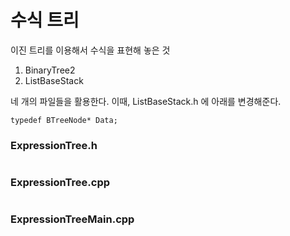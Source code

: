 # 수식 트리
이진 트리를 이용해서 수식을 표현해 놓은 것

1. BinaryTree2 
2. ListBaseStack

네 개의 파일들을 활용한다.
이때, ListBaseStack.h 에 아래를 변경해준다.
```
typedef BTreeNode* Data;
``` 

</hr>


### ExpressionTree.h
```

```

### ExpressionTree.cpp
```

```

### ExpressionTreeMain.cpp
```

```
